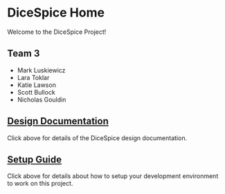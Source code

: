 # DiceSpice Home

Welcome to the DiceSpice Project!

## Team 3

* Mark Luskiewicz
* Lara Toklar
* Katie Lawson
* Scott Bullock
* Nicholas Gouldin

## [Design Documentation](DesignDoc)

Click above for details of the DiceSpice design documentation.

## [Setup Guide](SetupGuide)

Click above for details about how to setup your development environment to work on this project.
